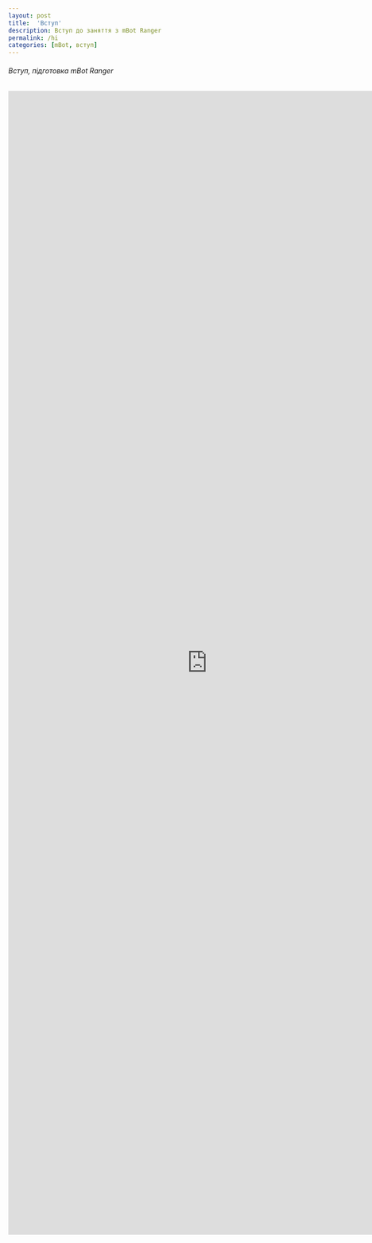 ```yaml
---
layout: post
title:  'Вступ'
description: Вступ до заняття з mBot Ranger
permalink: /hi
categories: [mBot, вступ]
---
```


###### Вступ, підготовка mBot Ranger 

<embed src="https://osvita-code.github.io/robot/pdf/1.pdf" width="800px" height="2300px" />
